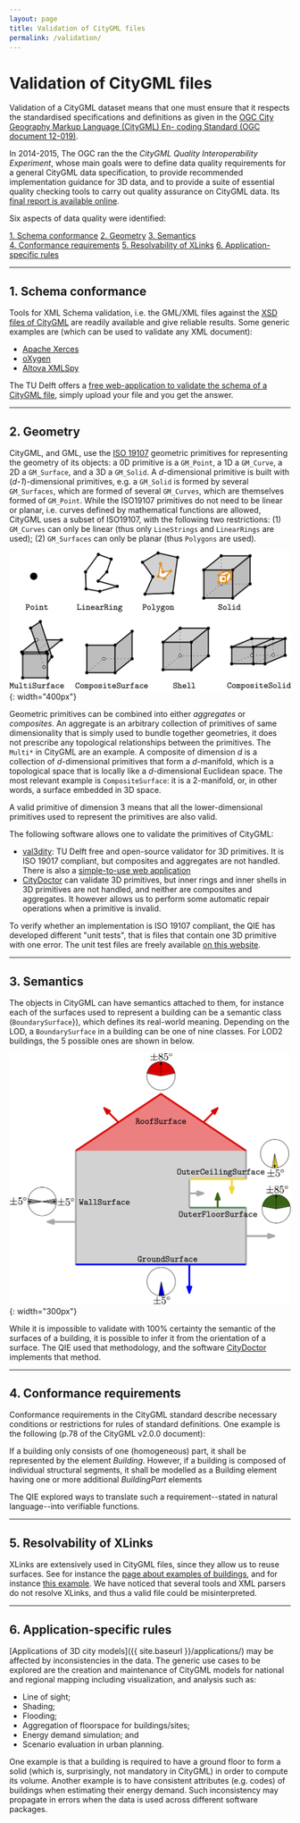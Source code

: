 ```yaml
---
layout: page
title: Validation of CityGML files
permalink: /validation/
---
```


# Validation of CityGML files

Validation of a CityGML dataset means that one must ensure that it respects the standardised specifications and definitions as given in the [OGC City Geography Markup Language (CityGML) En- coding Standard (OGC document 12-019)](https://portal.opengeospatial.org/files/?artifact_id=47842).

In 2014-2015, The OGC ran the the *CityGML Quality Interoperability Experiment*, whose main goals were to define data quality requirements for a general CityGML data specification, to provide recommended implementation guidance for 3D data, and to provide a suite of essential quality checking tools to carry out quality assurance on CityGML data.
Its [final report is available online](https://portal.opengeospatial.org/files/?artifact_id=68821).

Six aspects of data quality were identified:
  
<div class="row">
  <div class="col-md-6 col-sm-12">
    <div class="list-group">
      <a href="#1-schema-conformance" class="list-group-item list-group-item-info text-center">1. Schema conformance</a>
      <a href="#2-geometry" class="list-group-item list-group-item-info text-center">2. Geometry</a>
      <a href="#3-semantics" class="list-group-item list-group-item-info text-center">3. Semantics</a>
    </div>
  </div>
  <div class="col-md-6 col-sm-12">
    <div class="list-group">
      <a href="#4-conformance-requirements" class="list-group-item list-group-item-info text-center">4. Conformance requirements</a>
      <a href="#5-resolvability-of-xlinks" class="list-group-item list-group-item-info text-center">5. Resolvability of XLinks</a>
      <a href="#6-application-specific-rules" class="list-group-item list-group-item-info text-center">6. Application-specific rules</a>
    </div>
  </div>
</div>

- - - 

## 1. Schema conformance

Tools for XML Schema validation, i.e. the GML/XML files against the [XSD files of CityGML](/doc/) are readily available and give reliable results. 
Some generic examples are (which can be used to validate any XML document):

  - [Apache Xerces](http://xerces.apache.org) 
  - [oXygen](http://oxygenxml.com)
  - [Altova XMLSpy](https://www.altova.com/xmlspy.html)

The TU Delft offers a [free web-application to validate the schema of a CityGML file](http://geovalidation.bk.tudelft.nl/schemacitygml/), simply upload your file and you get the answer.


- - - 

## 2. Geometry

CityGML, and GML, use the [ISO 19107](http://www.iso.org/iso/catalogue_detail.htm?csnumber=26012) geometric primitives for representing the geometry of its objects: a 0D primitive is a `GM_Point`, a 1D a `GM_Curve`, a 2D a `GM_Surface`, and a 3D a `GM_Solid`.
A *d*-dimensional primitive is built with (*d-1*)-dimensional primitives, e.g. a `GM_Solid` is formed by several `GM_Surfaces`, which are formed of several `GM_Curves`, which are themselves formed of `GM_Point`.
While the ISO19107 primitives do not need to be linear or planar, i.e. curves defined by mathematical functions are allowed, CityGML uses a subset of ISO19107, with the following two restrictions: (1) `GM_Curves` can only be linear (thus only `LineStrings` and `LinearRings` are used); (2) `GM_Surfaces` can only be planar (thus `Polygons` are used).

![](geomprimitives.png){: width="400px"}

Geometric primitives can be combined into either *aggregates* or *composites*.
An aggregate is an arbitrary collection of primitives of same dimensionality that is simply used to bundle together geometries, it does not prescribe any topological relationships between the primitives.
The `Multi*` in CityGML are an example.
A composite of dimension *d* is a collection of *d*-dimensional primitives that form a *d*-manifold, which is a topological space that is locally like a *d*-dimensional Euclidean space. 
The most relevant example is `CompositeSurface`: it is a 2-manifold, or, in other words, a surface embedded in 3D space.

A valid primitive of dimension 3 means that all the lower-dimensional primitives used to represent the primitives are also valid.


The following software allows one to validate the primitives of CityGML:

  - [val3dity](https://github.com/tudelft3d/val3dity): TU Delft free and open-source validator for 3D primitives. It is ISO 19017 compliant, but composites and aggregates are not handled. There is also a [simple-to-use web application](http://geovalidation.bk.tudelft.nl/val3dity/)
  - [CityDoctor](http://www.citydoctor.eu) can validate 3D primitives, but inner rings and inner shells in 3D primitives are not handled, and neither are composites and aggregates. It however allows us to perform some automatic repair operations when a primitive is invalid.

To verify whether an implementation is ISO 19107 compliant, the QIE has developed different "unit tests", that is files that contain one 3D primitive with one error.
The unit test files are freely available [on this website](https://github.com/tudelft3d/CityGML-QIE-3Dvalidation).


- - - 

## 3. Semantics

The objects in CityGML can have semantics attached to them, for instance each of the surfaces used to represent a building can be a semantic class (`BoundarySurface`}), which defines its real-world meaning.
Depending on the LOD, a `BoundarySurface` in a building can be one of nine classes.
For LOD2 buildings, the 5 possible ones are shown in below.

![](semantics.png){: width="300px"}

While it is impossible to validate with 100% certainty the semantic of the surfaces of a building, it is possible to infer it from the orientation of a surface.
The QIE used that methodology, and the software [CityDoctor](http://www.citydoctor.eu) implements that method.


- - - 

## 4. Conformance requirements 

Conformance requirements in the CityGML standard describe necessary conditions or restrictions for rules of standard definitions.
One example is the following (p.78 of the CityGML v2.0.0 document):

  If a building only consists of one (homogeneous) part, it shall be represented by the element *Building*. However, if a building is composed of individual structural segments, it shall be modelled as a Building element having one or more additional *BuildingPart* elements

The QIE explored ways to translate such a requirement--stated in natural language--into verifiable functions.



- - - 

## 5. Resolvability of XLinks

XLinks are extensively used in CityGML files, since they allow us to reuse surfaces.
See for instance the [page about examples of buildings](/samplefiles/building/), and for instance [this example](/samplefiles/building/b1_lod2_s_w_sem.gml).
We have noticed that several tools and XML parsers do not resolve XLinks, and thus a valid file could be misinterpreted.



- - - 

## 6. Application-specific rules 

[Applications of 3D city models]({{ site.baseurl }}/applications/) may be affected by inconsistencies in the data. 
The generic use cases to be explored are the creation and maintenance of CityGML
models for national and regional mapping including visualization, and analysis such as:

* Line of sight;
* Shading;
* Flooding;
* Aggregation of floorspace for buildings/sites;
* Energy demand simulation; and
* Scenario evaluation in urban planning.

One example is that a building is required to have a ground floor to form a solid (which is, surprisingly, not mandatory in CityGML) in order to compute its volume. 
Another example is to have consistent attributes (e.g. codes) of buildings when estimating their energy demand. Such inconsistency may propagate in errors when the data is used across different software packages.


